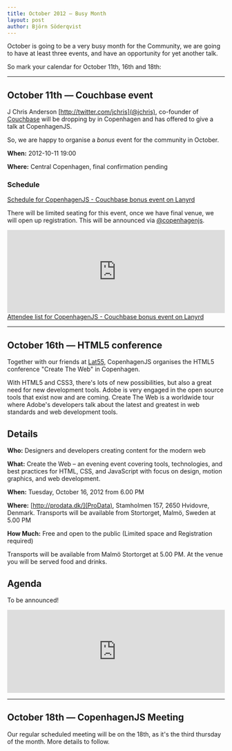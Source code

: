 ```yaml
---
title: October 2012 — Busy Month
layout: post
author: Björn Söderqvist
---
```


October is going to be a very busy month for the Community, we are going to have at least three events, and have an opportunity for yet another talk.

So mark your calendar for October 11th, 16th and 18th:

---

October 11th — Couchbase event
----------------------------------------------

J Chris Anderson [http://twitter.com/jchris](@jchris), co-founder of [Couchbase](http://www.couchbase.com) will be dropping by in Copenhagen and has offered to give a talk at CopenhagenJS.

So, we are happy to organise a *bonus* event for the community in October.

**When:** 2012-10-11 19:00

**Where:** Central Copenhagen, final confirmation pending


### Schedule

<!-- Add this where you want the output to appear -->
<div class="lanyrd-target-schedule">
    <a href="http://lanyrd.com/2012/copenhagenjs-couchbase-bonus-event/schedule/"
        class="lanyrd-schedule">
        Schedule for CopenhagenJS - Couchbase bonus event on Lanyrd
    </a>
</div>

There will be limited seating for this event, once we have final venue, we will open up registration. This will be announced via [@copenhagenjs](http://twitter.com/copenhagenjs).

<iframe src="http://www.eventbrite.com/tickets-external?eid=4459081232&ref=etckt" frameborder="0" height="192" width="100%" vspace="0" hspace="0" marginheight="5" marginwidth="5" scrolling="auto" allowtransparency="true"></iframe>

<!-- Add this where you want the output to appear -->
<div class="lanyrd-target-participants">
    <a href="http://lanyrd.com/2012/copenhagenjs-couchbase-bonus-event/attendees/"
        class="lanyrd-participants">
        Attendee list for CopenhagenJS - Couchbase bonus event on Lanyrd
    </a>
</div>

---

October 16th — HTML5 conference 
----------------------------------------------

Together with our friends at [Lat55](http://www.lat55.se/), CopenhagenJS organises the HTML5 conference "Create The Web" in Copenhagen.

With HTML5 and CSS3, there's lots of new possibilities, but also a great need for new development tools. Adobe is very engaged in the open source tools that exist now and are coming. 
Create The Web is a worldwide tour where Adobe's developers talk about the latest and greatest in web standards and web development tools. 

## Details

**Who:** Designers and developers creating content for the modern web

**What:** Create the Web – an evening event covering tools, technologies, and best practices for HTML, CSS, and JavaScript with focus on design, motion graphics, and web development.

**When:** Tuesday, October 16, 2012 from 6.00 PM

**Where:** [http://prodata.dk/](ProData), Stamholmen 157, 2650 Hvidovre, Denmark. Transports will be available from Stortorget, Malmö, Sweden at 5.00 PM

**How Much:** Free and open to the public (Limited space and Registration required)

Transports will be available from Malmö Stortorget at 5.00 PM. At the venue you will be served food and drinks.

## Agenda

To be announced!

<iframe src="http://www.eventbrite.com/tickets-external?eid=4432194814&amp;ref=etckt" frameborder="0" marginwidth="5" marginheight="5" scrolling="auto" width="100%" height="192"></iframe>

---
October 18th — CopenhagenJS Meeting
----------------------------------------------

Our regular scheduled meeting will be on the 18th, as it's the third thursday of the month.
More details to follow.

<!-- Add this to the end of body -->
<script src="http://cdn.lanyrd.net/badges/embed-v1.min.js"></script>